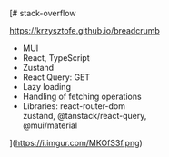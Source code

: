 [# stack-overflow


https://krzysztofe.github.io/breadcrumb

* MUI
* React, TypeScript
* Zustand 
* React Query: GET 
* Lazy loading
* Handling of fetching operations
* Libraries:
react-router-dom <br/>
zustand, @tanstack/react-query,<br/>
@mui/material

](https://i.imgur.com/MKOfS3f.png)
